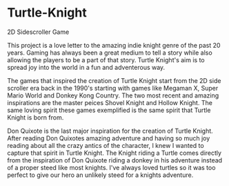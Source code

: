# Turtle-Knight
2D Sidescroller Game

This project is a love letter to the amazing indie knight genre of the past 20 years. Gaming has always been a great medium to tell a story while also allowing the players to be a part of that story. Turtle Knight's aim is to spread joy into the world in a fun and adventerous way.


The games that inspired the creation of Turtle Knight start from the 2D side scroller era back in the 1990's starting with games like Megaman X, Super Mario World and Donkey Kong Country. The two most recent and amazing inspirations are the master peices Shovel Knight and Hollow Knight. The same loving spirit these games exemplified is the same spirit that Turtle Knight is born from.

Don Quixote is the last major inspiration for the creation of Turtle Knight. After reading Don Quixotes amazing adventure and having so much joy reading about all the crazy antics of the character, I knew I wanted to capture that spirit in Turtle Knight. The Knight riding a Turtle comes directly from the inspiration of Don Quixote riding a donkey in his adventure instead of a proper steed like most knights. I've always loved turtles so it was too perfect to give our hero an unlikely steed for a knights adventure.
